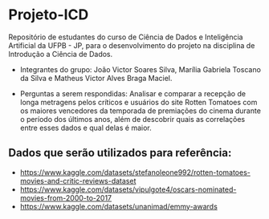# Projeto-ICD
Repositório de estudantes do curso de Ciência de Dados e Inteligência Artificial da UFPB - JP, para o desenvolvimento do projeto na disciplina de Introdução a Ciência de Dados.

* Integrantes do grupo: João Victor Soares Silva, Marília Gabriela Toscano da Silva e Matheus Victor Alves Braga Maciel.

* Perguntas a serem respondidas: Analisar e comparar a recepção de longa metragens pelos críticos e usuários do site Rotten Tomatoes com os maiores vencedores da temporada de premiações do cinema durante o período dos últimos anos, além de descobrir quais as correlações entre esses dados e qual delas é maior.

## Dados que serão utilizados para referência:
* https://www.kaggle.com/datasets/stefanoleone992/rotten-tomatoes-movies-and-critic-reviews-dataset
* https://www.kaggle.com/datasets/vipulgote4/oscars-nominated-movies-from-2000-to-2017
* https://www.kaggle.com/datasets/unanimad/emmy-awards
